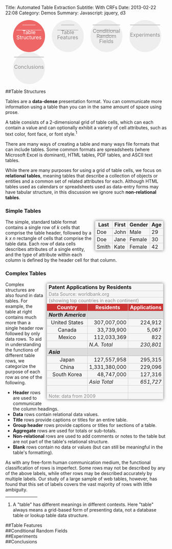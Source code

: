 Title: Automated Table Extraction
Subtitle: With CRFs
Date: 2013-02-22 22:08
Category: Demos
Summary:
Javascript: jquery, d3

<style>
  #bookmarks * {
    -webkit-transition-duration: .2s;
    -moz-transition-duration: .2s;
    -ms-transition-duration: .2s;
    transition-duration: .2s;
  }
  #bookmarks ul {
    margin-left:0;
  }
  #bookmarks li {
    display: inline-block;
    width: 100px;
    height: 100px;
    border-radius: 50px;
    text-align:center;
    vertical-align: middle;
    background-color: #eee;
    font-size:16px;
    margin-right:17px;
    -webkit-transition: background-color .2s linear;
    -moz-transition: background-color .2s linear;
    -ms-transition: background-color .2s linear;
    -o-transition: background-color .2s linear;
    transition: background-color .2s linear;
  }
  #bookmarks li.current {
    background-color: #e66;
  }
  #bookmarks a {
    display:block;
    width:100px;
    height:100px;
    border-radius:50px;
    line-height: 1;
    color: #888;
  }
  #bookmarks span {
    position:relative;
    top:38px;
  }
  #bookmarks .dbl span {
    top:30px;
  }
  #bookmarks .tpl span {
    top:26px;
  }
  #bookmarks li.current a {
    color: #fff;
  }
  #bookmarks li.current a:hover {
    text-decoration:none;
  }

  .example {
    width: inherit;
    display: inline-block;
             border-radius: 2px;
             box-shadow: 0 0 10px rgba(100, 100, 100, 0.8);
             background-color: #f6f6f6;
    margin: 5px 10px;
    float: right;
  }
  .example th, .example td {padding: 1px 5px; border: 1px solid #ccc;}
  .complex th {background-color: #c33; color: white;}

  .complex .title {font-weight: bold;}
  .complex .non-relational {color: #888; font-size: 0.9em;}
  .complex .aggregate {font-style: italic;}
  .complex .group-header td {
    background-color: #ddd;
    border-bottom: 2px solid #ccc;
    font-weight: bold;
    font-style: italic;
  }

  .complex .m {text-align: center;}
  .complex .r {text-align: right;}

</style>

<script>
  function updateVisibleSection() {
    var section = window.location.hash || '#table-structures';
    $('.section').hide();
    $(section).show();
    $('.headline a').parent().removeClass('current');
    $('a[href$="'+section+'"]').parent().addClass('current');
  }
  $(window).bind('hashchange', updateVisibleSection);
  $(updateVisibleSection);
</script>

<div id="bookmarks" markdown="1">
  <ul class="headline">
    <li class="dbl current"><a href="#table-structures"><span>
      Table<br />Structures
    </span></a></li>
    <li class="dbl"><a href="#table-features"><span>
      Table<br />Features
    </span></a></li>
    <li class="tpl"><a href="#crfs"><span>
      Conditional<br />Random Fields
    </span></a></li>
    <li><a href="#experiments"><span>
      Experiments
    </span></a></li>
    <li><a href="#conclusions"><span>
      Conclusions
    </span></a></li>
  </ul>
</div>

<div id="table-structures" class="section" markdown="1">
##Table Structures

Tables are a **data-dense** presentation format. You can communicate more
information using a table than you can in the same amount of space using
prose.

A table consists of a 2-dimensional grid of table cells, which can each
contain a value and can optionally exhibit a variety of cell attributes,
such as text color, font face, or font style.<a></a><sup>1</sup>

There are many ways of creating a table and many ways file formats that can
include tables.  Some common formats are spreadsheets (where Microsoft
Excel is dominant), HTML tables, PDF tables, and ASCII text tables.

While there are many purposes for using a grid of table cells, we focus on
**relational tables**, meaning tables that describe a collection of objects or
entities and a common set of related attributes for each.  Although HTML
tables used as calendars or spreadsheets used as data-entry forms may have
tabular structure, in this discussion we ignore such **non-relational
tables**.

### Simple Tables

<table class="example">
  <tr><th>Last</th><th>First</th><th>Gender</th><th>Age</th></tr>
  <tr><td>Doe</td><td>John</td><td>Male</td><td>29</td></tr>
  <tr><td>Doe</td><td>Jane</td><td>Female</td><td>30</td></tr>
  <tr><td>Smith</td><td>Kate</td><td>Female</td><td>42</td></tr>
</table>

The simple, standard table format contains a single row of *k* cells that
comprise the table header, followed by a *k x n* rectangle of cells that
comprise the table data.  Each row of data cells describes attributes of a
single entity, and the type of attribute within each column is defined by
the header cell for that column.

### Complex Tables
<table class="example complex">
  <tr class="title"><td colspan="3">Patent Applications by Residents</td></tr>
  <tr class="non-relational"><td colspan="3">Data Source: worldbank.org</td></tr>
  <tr class="non-relational"><td colspan="3">(showing top countries in each continent)</td></tr>
  <tr class="header"><th>Country</th><th>Residents</th><th>Applications</th></tr>
  <tr class="group-header"><td>North America</td><td></td><td></td></tr>
  <tr><td class="m">United States</td><td class="r">307,007,000</td><td class="r">224,912</td></tr>
  <tr><td class="m">Canada</td><td class="r">33,739,900</td><td class="r">5,067</td></tr>
  <tr><td class="m">Mexico</td><td class="r">112,033,369</td><td class="r">822</td></tr>
  <tr class="aggregate"><td></td><td>N.A. Total</td><td class="r">230,801</td></tr>
  <tr class="group-header"><td>Asia</td><td></td><td></td></tr>
  <tr><td class="m">Japan</td><td class="r">127,557,958</td><td class="r">295,315</td></tr>
  <tr><td class="m">China</td><td class="r">1,331,380,000</td><td class="r">229,096</td></tr>
  <tr><td class="m">South Korea</td><td class="r">48,747,000</td><td class="r">127,316</td></tr>
  <tr class="aggregate"><td></td><td>Asia Total</td><td class="r">651,727</td></tr>
  <tr><td>&nbsp;</td><td></td><td></td></tr>
  <tr class="non-relational"><td colspan="2">Note: data from 2009</td><td></td></tr>
</table>

Complex structures are also found in data tables.  For example, the table at
right contains much more than a single header row followed by only data rows.
To aid in understanding the functions of different table rows, we categorize
the purpose of each row as one of the following.

  - **Header** rows are used to communicate the column headings.
  - **Data** rows contain relational data values.
  - **Title** rows provide captions or titles for an entire table.
  - **Group header** rows provide captions or titles for sections of a table.
  - **Aggregate** rows are used for totals or sub-totals.
  - **Non-relational** rows are used to add comments or notes to the table but
    are not part of the table's relational structure.
  - **Blank** rows contain no data or values (but can still be meaningful in the
    table's formatting).

As with any free-form human communication medium, the functional
classification of rows is imperfect.  Some rows may not be described by any of
the above labels, while other rows may be described accurately by multiple
labels.  Our study of a large sample of web tables, however, has found that
this set of labels covers the vast majority of rows with little ambiguity.

<hr width="100" style="clear:both;" />

1. A "table" has different meanings in different contexts.  Here "table"
   always means a grid-based form of presenting data, not a database table
   or lookup table data structure.

</div>
<div id="table-features" class="section" markdown="1">
##Table Features

</div>
<div id="crfs" class="section" markdown="1">
##Conditional Random Fields

</div>
<div id="experiments" class="section" markdown="1">
##Experiments

</div>
<div id="conclusions" class="section" markdown="1">
##Conclusions

</div>
